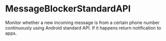 # MessageBlockerStandardAPI

Monitor whether a new incoming message is from a certain phone number continuously using Android standard API. 
If it happens return notification to apps. 
